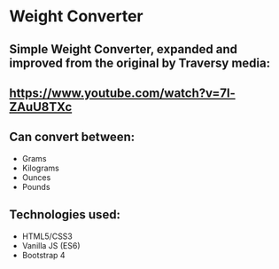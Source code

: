 # Weight Converter

## Simple Weight Converter, expanded and improved from the original by Traversy media:
## https://www.youtube.com/watch?v=7l-ZAuU8TXc

## Can convert between:
* Grams
* Kilograms
* Ounces
* Pounds

## Technologies used:
* HTML5/CSS3
* Vanilla JS (ES6)
* Bootstrap 4
